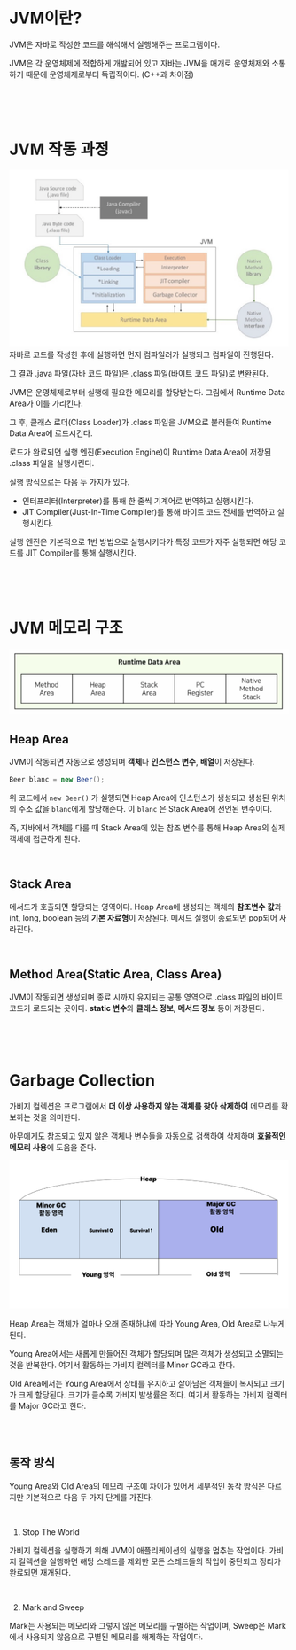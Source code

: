 # JVM이란?

JVM은 자바로 작성한 코드를 해석해서 실행해주는 프로그램이다.

JVM은 각 운영체제에 적합하게 개발되어 있고 자바는 JVM을 매개로 운영체제와 소통하기 때문에 운영체제로부터 독립적이다. (C++과 차이점)

<br>
<br>
<br>

# JVM 작동 과정

![](../assets/Java/JVM%EA%B5%AC%EC%A1%B0.png)
자바로 코드를 작성한 후에 실행하면 먼저 컴파일러가 실행되고 컴파일이 진행된다.

그 결과 .java 파일(자바 코드 파일)은 .class 파일(바이트 코드 파일)로 변환된다.

JVM은 운영체제로부터 실행에 필요한 메모리를 할당받는다. 그림에서 Runtime Data Area가 이를 가리킨다.

그 후, 클래스 로더(Class Loader)가 .class 파일을 JVM으로 불러들여 Runtime Data Area에 로드시킨다.

로드가 완료되면 실행 엔진(Execution Engine)이 Runtime Data Area에 저장된 .class 파일을 실행시킨다.

실행 방식으로는 다음 두 가지가 있다.

- 인터프리터(Interpreter)를 통해 한 줄씩 기계어로 번역하고 실행시킨다.
- JIT Compiler(Just-In-Time Compiler)를 통해 바이트 코드 전체를 번역하고 실행시킨다.

실행 엔진은 기본적으로 1번 방법으로 실행시키다가 특정 코드가 자주 실행되면 해당 코드를 JIT Compiler를 통해 실행시킨다.

<br>
<br>
<br>

# JVM 메모리 구조

![](../assets/Java/JVM%EB%A9%94%EB%AA%A8%EB%A6%AC%EA%B5%AC%EC%A1%B0.png)

## Heap Area

JVM이 작동되면 자동으로 생성되며 **객체**나 **인스턴스 변수**, **배열**이 저장된다.

```java
Beer blanc = new Beer();
```

위 코드에서 `new Beer()` 가 실행되면 Heap Area에 인스턴스가 생성되고 생성된 위치의 주소 값을 `blanc`에게 할당해준다. 이 `blanc` 은 Stack Area에 선언된 변수이다.

즉, 자바에서 객체를 다룰 때 Stack Area에 있는 참조 변수를 통해 Heap Area의 실제 객체에 접근하게 된다.

<br>

## Stack Area

메서드가 호출되면 할당되는 영역이다. Heap Area에 생성되는 객체의 **참조변수 값**과 int, long, boolean 등의 **기본 자료형**이 저장된다. 메서드 실행이 종료되면 pop되어 사라진다.

<br>

## Method Area(Static Area, Class Area)

JVM이 작동되면 생성되며 종료 시까지 유지되는 공통 영역으로 .class 파일의 바이트 코드가 로드되는 곳이다. **static 변수**와 **클래스 정보, 메서드 정보** 등이 저장된다.

<br>
<br>
<br>

# Garbage Collection

가비지 컬렉션은 프로그램에서 **더 이상 사용하지 않는 객체를 찾아 삭제하여** 메모리를 확보하는 것을 의미한다.

아무에게도 참조되고 있지 않은 객체나 변수들을 자동으로 검색하여 삭제하며 **효율적인 메모리 사용**에 도움을 준다.

![](../assets/Java/%EA%B0%80%EB%B9%84%EC%A7%80%EC%BB%AC%EB%A0%89%EC%85%98.png)
<br>

Heap Area는 객체가 얼마나 오래 존재하냐에 따라 Young Area, Old Area로 나누게 된다.

Young Area에서는 새롭게 만들어진 객체가 할당되며 많은 객체가 생성되고 소멸되는 것을 반복한다. 여기서 활동하는 가비지 컬렉터를 Minor GC라고 한다.

Old Area에서는 Young Area에서 상태를 유지하고 살아남은 객체들이 복사되고 크기가 크게 할당된다. 크기가 클수록 가비지 발생률은 적다. 여기서 활동하는 가비지 컬렉터를 Major GC라고 한다.

 <br>
 <br>

## 동작 방식

Young Area와 Old Area의 메모리 구조에 차이가 있어서 세부적인 동작 방식은 다르지만 기본적으로 다음 두 가지 단계를 가진다.

<br>

1. Stop The World

가비지 컬렉션을 실행하기 위해 JVM이 애플리케이션의 실행을 멈추는 작업이다. 가비지 컬렉션을 실행하면 해당 스레드를 제외한 모든 스레드들의 작업이 중단되고 정리가 완료되면 재개된다.

 <br>

2. Mark and Sweep

Mark는 사용되는 메모리와 그렇지 않은 메모리를 구별하는 작업이며, Sweep은 Mark에서 사용되지 않음으로 구별된 메모리를 해제하는 작업이다.
